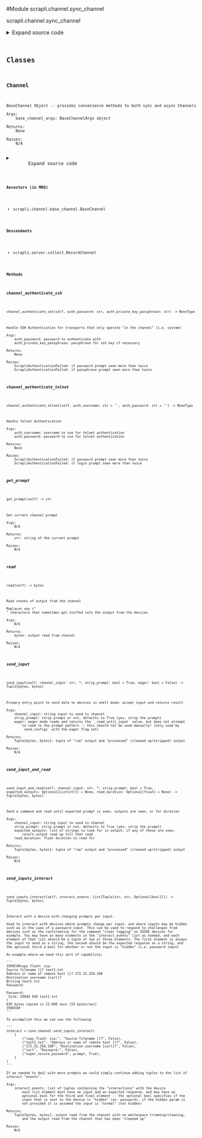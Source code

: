 <link rel="preload stylesheet" as="style" href="https://cdnjs.cloudflare.com/ajax/libs/10up-sanitize.css/11.0.1/sanitize.min.css" integrity="sha256-PK9q560IAAa6WVRRh76LtCaI8pjTJ2z11v0miyNNjrs=" crossorigin>
<link rel="preload stylesheet" as="style" href="https://cdnjs.cloudflare.com/ajax/libs/10up-sanitize.css/11.0.1/typography.min.css" integrity="sha256-7l/o7C8jubJiy74VsKTidCy1yBkRtiUGbVkYBylBqUg=" crossorigin>
<link rel="stylesheet preload" as="style" href="https://cdnjs.cloudflare.com/ajax/libs/highlight.js/10.1.1/styles/github.min.css" crossorigin>
<script defer src="https://cdnjs.cloudflare.com/ajax/libs/highlight.js/10.1.1/highlight.min.js" integrity="sha256-Uv3H6lx7dJmRfRvH8TH6kJD1TSK1aFcwgx+mdg3epi8=" crossorigin></script>
<script>window.addEventListener('DOMContentLoaded', () => hljs.initHighlighting())</script>















#Module scrapli.channel.sync_channel

scrapli.channel.sync_channel

<details class="source">
    <summary>
        <span>Expand source code</span>
    </summary>
    <pre>
        <code class="python">
"""scrapli.channel.sync_channel"""
import re
import time
from contextlib import contextmanager
from datetime import datetime
from threading import Lock
from typing import Iterator, List, Optional, Tuple

from scrapli.channel.base_channel import BaseChannel, BaseChannelArgs
from scrapli.decorators import ChannelTimeout
from scrapli.exceptions import ScrapliAuthenticationFailed, ScrapliTimeout
from scrapli.transport.base import Transport


class Channel(BaseChannel):
    def __init__(
        self,
        transport: Transport,
        base_channel_args: BaseChannelArgs,
    ) -> None:
        super().__init__(
            transport=transport,
            base_channel_args=base_channel_args,
        )
        self.transport: Transport

        self.channel_lock: Optional[Lock] = None
        if self._base_channel_args.channel_lock:
            self.channel_lock = Lock()

    @contextmanager
    def _channel_lock(self) -> Iterator[None]:
        """
        Lock the channel during public channel operations if channel_lock is enabled

        Args:
            N/A

        Yields:
            None

        Raises:
            N/A

        """
        if self.channel_lock:
            with self.channel_lock:
                yield
        else:
            yield

    def read(self) -> bytes:
        """
        Read chunks of output from the channel

        Replaces any r"\r" characters that sometimes get stuffed into the output from the devices

        Args:
            N/A

        Returns:
            bytes: output read from channel

        Raises:
            N/A

        """
        buf = self.transport.read()
        buf = buf.replace(b"\r", b"")
        self.buf += buf

        self.logger.debug(f"read: {repr(buf)}")

        if self.channel_log:
            self.channel_log.write(buf)

        return buf

    def _read_until_input(self, channel_input: bytes) -> bytes:
        """
        Read until all channel_input has been read on the channel

        Args:
            channel_input: bytes that should have been written to the channel

        Returns:
            bytes: output read from channel while checking for the input in the channel stream

        Raises:
            N/A

        """
        buf = b""

        if not channel_input:
            return buf

        # squish all channel input words together and cast to lower to make comparison easier
        processed_channel_input = b"".join(channel_input.lower().split())

        while True:
            buf += self.read()

            if self._base_channel_args.comms_ansi:
                buf = self._strip_ansi(buf=buf)

            # replace any backspace chars (particular problem w/ junos), and remove any added spaces
            # this is just for comparison of the inputs to what was read from channel
            if processed_channel_input in b"".join(buf.lower().replace(b"\x08", b"").split()):
                return buf

    def _read_until_prompt(self, prompt: str = "") -> bytes:
        """
        Read until expected prompt is seen

        Args:
            prompt: prompt to look for if not looking for base prompt (comms_prompt_pattern)

        Returns:
            bytes: output read from channel

        Raises:
            N/A

        """
        search_pattern = self._get_prompt_pattern(
            class_pattern=self._base_channel_args.comms_prompt_pattern, pattern=prompt
        )

        buf = b""

        while True:
            buf += self.read()

            if self._base_channel_args.comms_ansi:
                buf = self._strip_ansi(buf=buf)

            channel_match = re.search(
                pattern=search_pattern,
                string=buf,
            )

            if channel_match:
                return buf

    def _read_until_prompt_or_time(
        self,
        buf: bytes = b"",
        channel_outputs: Optional[List[bytes]] = None,
        read_duration: Optional[float] = None,
    ) -> bytes:
        """
        Read until expected prompt is seen, outputs are seen, or for duration, whichever comes first

        As transport reading may block, transport timeout is temporarily set to the read_duration
        and any `ScrapliTimeout` that is raised while reading is ignored.

        Args:
            buf: bytes from previous reads if needed
            channel_outputs: List of bytes to search for in channel output, if any are seen, return
                read output
            read_duration: duration to read from channel for

        Returns:
            bytes: output read from channel

        Raises:
            N/A

        """
        search_pattern = self._get_prompt_pattern(
            class_pattern=self._base_channel_args.comms_prompt_pattern,
        )

        if channel_outputs is None:
            channel_outputs = []
        if read_duration is None:
            read_duration = 2.5

        _transport_args = self.transport._base_transport_args  # pylint: disable=W0212
        previous_timeout_transport = _transport_args.timeout_transport
        _transport_args.timeout_transport = int(read_duration)

        start = time.time()
        while True:
            try:
                buf += self.read()
            except ScrapliTimeout:
                pass

            if self._base_channel_args.comms_ansi:
                buf = self._strip_ansi(buf=buf)

            if (time.time() - start) > read_duration:
                break
            if any([channel_output in buf for channel_output in channel_outputs]):
                break
            if re.search(pattern=search_pattern, string=buf):
                break

        _transport_args.timeout_transport = previous_timeout_transport

        return buf

    @ChannelTimeout(message="timed out during in channel ssh authentication")
    def channel_authenticate_ssh(
        self, auth_password: str, auth_private_key_passphrase: str
    ) -> None:
        """
        Handle SSH Authentication for transports that only operate "in the channel" (i.e. system)

        Args:
            auth_password: password to authenticate with
            auth_private_key_passphrase: passphrase for ssh key if necessary

        Returns:
            None

        Raises:
            ScrapliAuthenticationFailed: if password prompt seen more than twice
            ScrapliAuthenticationFailed: if passphrase prompt seen more than twice

        """
        self.logger.debug("attempting in channel ssh authentication")

        password_count = 0
        passphrase_count = 0
        authenticate_buf = b""

        search_pattern = self._get_prompt_pattern(
            class_pattern=self._base_channel_args.comms_prompt_pattern
        )

        with self._channel_lock():
            while True:
                buf = self.read()

                if self._base_channel_args.comms_ansi:
                    buf = self._strip_ansi(buf=buf)

                authenticate_buf += buf.lower()

                self._ssh_message_handler(output=authenticate_buf)

                if b"password" in authenticate_buf:
                    # clear the authentication buffer so we don't re-read the password prompt
                    authenticate_buf = b""
                    password_count += 1
                    if password_count > 2:
                        msg = "password prompt seen more than once, assuming auth failed"
                        self.logger.critical(msg)
                        raise ScrapliAuthenticationFailed(msg)
                    self.write(channel_input=auth_password, redacted=True)
                    self.send_return()

                if b"enter passphrase for key" in authenticate_buf:
                    # clear the authentication buffer so we don't re-read the passphrase prompt
                    authenticate_buf = b""
                    passphrase_count += 1
                    if passphrase_count > 2:
                        msg = "passphrase prompt seen more than once, assuming auth failed"
                        self.logger.critical(msg)
                        raise ScrapliAuthenticationFailed(msg)
                    self.write(channel_input=auth_private_key_passphrase, redacted=True)
                    self.send_return()

                channel_match = re.search(
                    pattern=search_pattern,
                    string=authenticate_buf,
                )

                if channel_match:
                    return

    @ChannelTimeout(message="timed out during in channel telnet authentication")
    def channel_authenticate_telnet(self, auth_username: str = "", auth_password: str = "") -> None:
        """
        Handle Telnet Authentication

        Args:
            auth_username: username to use for telnet authentication
            auth_password: password to use for telnet authentication

        Returns:
            None

        Raises:
            ScrapliAuthenticationFailed: if password prompt seen more than twice
            ScrapliAuthenticationFailed: if login prompt seen more than twice

        """
        self.logger.debug("attempting in channel telnet authentication")

        username_count = 0
        password_count = 0
        authenticate_buf = b""

        # ignoring type here out of laziness mostly, telnet is kind of special and this should be
        # the only real one off type thing hopefully
        bytes_username_prompt = self.transport.username_prompt.encode()  # type: ignore
        bytes_password_prompt = self.transport.password_prompt.encode()  # type: ignore

        search_pattern = self._get_prompt_pattern(
            class_pattern=self._base_channel_args.comms_prompt_pattern
        )

        # capture the start time of the authentication event; we also set a "return_interval" which
        # is 1/10 the timout_ops value, we will send a return character at roughly this interval if
        # there is no output on the channel. we do this because sometimes telnet needs a kick to get
        # it to prompt for auth -- particularity when connecting to terminal server/console port
        auth_start_time = datetime.now().timestamp()
        return_interval = self._base_channel_args.timeout_ops / 10
        return_attempts = 1

        with self._channel_lock():
            while True:
                buf = self.read()

                if self._base_channel_args.comms_ansi:
                    buf = self._strip_ansi(buf=buf)

                if not buf:
                    current_iteration_time = datetime.now().timestamp()
                    if (current_iteration_time - auth_start_time) > (
                        return_interval * return_attempts
                    ):
                        self.send_return()
                        return_attempts += 1

                authenticate_buf += buf.lower()

                if bytes_username_prompt in authenticate_buf:
                    # clear the authentication buffer so we don't re-read the username prompt
                    authenticate_buf = b""
                    username_count += 1
                    if username_count > 2:
                        msg = "username/login prompt seen more than once, assuming auth failed"
                        self.logger.critical(msg)
                        raise ScrapliAuthenticationFailed(msg)
                    self.write(channel_input=auth_username)
                    self.send_return()

                if bytes_password_prompt in authenticate_buf:
                    # clear the authentication buffer so we don't re-read the password prompt
                    authenticate_buf = b""
                    password_count += 1
                    if password_count > 2:
                        msg = "password prompt seen more than once, assuming auth failed"
                        self.logger.critical(msg)
                        raise ScrapliAuthenticationFailed(msg)
                    self.write(channel_input=auth_password, redacted=True)
                    self.send_return()

                channel_match = re.search(
                    pattern=search_pattern,
                    string=authenticate_buf,
                )

                if channel_match:
                    return

    @ChannelTimeout(message="timed out getting prompt")
    def get_prompt(self) -> str:
        """
        Get current channel prompt

        Args:
            N/A

        Returns:
            str: string of the current prompt

        Raises:
            N/A

        """
        buf = b""

        search_pattern = self._get_prompt_pattern(
            class_pattern=self._base_channel_args.comms_prompt_pattern
        )

        with self._channel_lock():
            self.send_return()

            while True:
                buf += self.read()

                if self._base_channel_args.comms_ansi:
                    buf = self._strip_ansi(buf=buf)

                channel_match = re.search(
                    pattern=search_pattern,
                    string=buf,
                )

                if channel_match:
                    current_prompt = channel_match.group(0)
                    return current_prompt.decode().strip()

    @ChannelTimeout(message="timed out sending input to device")
    def send_input(
        self,
        channel_input: str,
        *,
        strip_prompt: bool = True,
        eager: bool = False,
    ) -> Tuple[bytes, bytes]:
        """
        Primary entry point to send data to devices in shell mode; accept input and returns result

        Args:
            channel_input: string input to send to channel
            strip_prompt: strip prompt or not, defaults to True (yes, strip the prompt)
            eager: eager mode reads and returns the `_read_until_input` value, but does not attempt
                to read to the prompt pattern -- this should not be used manually! (only used by
                `send_configs` with the eager flag set)

        Returns:
            Tuple[bytes, bytes]: tuple of "raw" output and "processed" (cleaned up/stripped) output

        Raises:
            N/A

        """
        self._pre_send_input(channel_input=channel_input)

        buf = b""
        bytes_channel_input = channel_input.encode()

        with self._channel_lock():
            self.write(channel_input=channel_input)
            _buf_until_input = self._read_until_input(channel_input=bytes_channel_input)
            self.send_return()

            if not eager:
                buf += self._read_until_prompt()

        processed_buf = self._process_output(
            buf=buf,
            strip_prompt=strip_prompt,
        )
        return buf, processed_buf

    @ChannelTimeout(message="timed out sending input to device")
    def send_input_and_read(
        self,
        channel_input: str,
        *,
        strip_prompt: bool = True,
        expected_outputs: Optional[List[str]] = None,
        read_duration: Optional[float] = None,
    ) -> Tuple[bytes, bytes]:
        """
        Send a command and read until expected prompt is seen, outputs are seen, or for duration

        Args:
            channel_input: string input to send to channel
            strip_prompt: strip prompt or not, defaults to True (yes, strip the prompt)
            expected_outputs: list of strings to look for in output; if any of these are seen,
                return output read up till that read
            read_duration: float duration to read for

        Returns:
            Tuple[bytes, bytes]: tuple of "raw" output and "processed" (cleaned up/stripped) output

        Raises:
            N/A

        """
        buf = self._pre_send_input(channel_input=channel_input)

        bytes_channel_input = channel_input.encode()
        bytes_channel_outputs = [
            channel_output.encode() for channel_output in expected_outputs or []
        ]

        with self._channel_lock():
            self.write(channel_input=channel_input)
            _buf_until_input = self._read_until_input(channel_input=bytes_channel_input)
            self.send_return()

            buf += self._read_until_prompt_or_time(
                channel_outputs=bytes_channel_outputs, read_duration=read_duration
            )

        processed_buf = self._process_output(
            buf=buf,
            strip_prompt=strip_prompt,
        )

        return buf, processed_buf

    @ChannelTimeout(message="timed out sending interactive input to device")
    def send_inputs_interact(
        self, interact_events: List[Tuple[str, str, Optional[bool]]]
    ) -> Tuple[bytes, bytes]:
        """
        Interact with a device with changing prompts per input.

        Used to interact with devices where prompts change per input, and where inputs may be hidden
        such as in the case of a password input. This can be used to respond to challenges from
        devices such as the confirmation for the command "clear logging" on IOSXE devices for
        example. You may have as many elements in the "interact_events" list as needed, and each
        element of that list should be a tuple of two or three elements. The first element is always
        the input to send as a string, the second should be the expected response as a string, and
        the optional third a bool for whether or not the input is "hidden" (i.e. password input)

        An example where we need this sort of capability:

        '''
        3560CX#copy flash: scp:
        Source filename []? test1.txt
        Address or name of remote host []? 172.31.254.100
        Destination username [carl]?
        Writing test1.txt
        Password:

        Password:
         Sink: C0644 639 test1.txt
        !
        639 bytes copied in 12.066 secs (53 bytes/sec)
        3560CX#
        '''

        To accomplish this we can use the following:

        '''
        interact = conn.channel.send_inputs_interact(
            [
                ("copy flash: scp:", "Source filename []?", False),
                ("test1.txt", "Address or name of remote host []?", False),
                ("172.31.254.100", "Destination username [carl]?", False),
                ("carl", "Password:", False),
                ("super_secure_password", prompt, True),
            ]
        )
        '''

        If we needed to deal with more prompts we could simply continue adding tuples to the list of
        interact "events".

        Args:
            interact_events: list of tuples containing the "interactions" with the device
                each list element must have an input and an expected response, and may have an
                optional bool for the third and final element -- the optional bool specifies if the
                input that is sent to the device is "hidden" (ex: password), if the hidden param is
                not provided it is assumed the input is "normal" (not hidden)

        Returns:
            Tuple[bytes, bytes]: output read from the channel with no whitespace trimming/cleaning,
                and the output read from the channel that has been "cleaned up"

        Raises:
            N/A

        """
        self._pre_send_inputs_interact(interact_events=interact_events)

        buf = b""
        processed_buf = b""

        with self._channel_lock():
            for interact_event in interact_events:
                channel_input = interact_event[0]
                bytes_channel_input = channel_input.encode()
                channel_response = interact_event[1]
                try:
                    hidden_input = interact_event[2]
                except IndexError:
                    hidden_input = False

                self.write(channel_input=channel_input)
                if not channel_response or hidden_input is True:
                    self.send_return()
                else:
                    buf += self._read_until_input(channel_input=bytes_channel_input)
                    self.send_return()
                buf += self._read_until_prompt(prompt=channel_response)

        processed_buf += self._process_output(
            buf=buf,
            strip_prompt=False,
        )

        return buf, processed_buf
        </code>
    </pre>
</details>



## Classes

### Channel


```text
BaseChannel Object -- provides convenience methods to both sync and async Channels

Args:
    base_channel_args: BaseChannelArgs object

Returns:
    None

Raises:
    N/A
```

<details class="source">
    <summary>
        <span>Expand source code</span>
    </summary>
    <pre>
        <code class="python">
class Channel(BaseChannel):
    def __init__(
        self,
        transport: Transport,
        base_channel_args: BaseChannelArgs,
    ) -> None:
        super().__init__(
            transport=transport,
            base_channel_args=base_channel_args,
        )
        self.transport: Transport

        self.channel_lock: Optional[Lock] = None
        if self._base_channel_args.channel_lock:
            self.channel_lock = Lock()

    @contextmanager
    def _channel_lock(self) -> Iterator[None]:
        """
        Lock the channel during public channel operations if channel_lock is enabled

        Args:
            N/A

        Yields:
            None

        Raises:
            N/A

        """
        if self.channel_lock:
            with self.channel_lock:
                yield
        else:
            yield

    def read(self) -> bytes:
        """
        Read chunks of output from the channel

        Replaces any r"\r" characters that sometimes get stuffed into the output from the devices

        Args:
            N/A

        Returns:
            bytes: output read from channel

        Raises:
            N/A

        """
        buf = self.transport.read()
        buf = buf.replace(b"\r", b"")
        self.buf += buf

        self.logger.debug(f"read: {repr(buf)}")

        if self.channel_log:
            self.channel_log.write(buf)

        return buf

    def _read_until_input(self, channel_input: bytes) -> bytes:
        """
        Read until all channel_input has been read on the channel

        Args:
            channel_input: bytes that should have been written to the channel

        Returns:
            bytes: output read from channel while checking for the input in the channel stream

        Raises:
            N/A

        """
        buf = b""

        if not channel_input:
            return buf

        # squish all channel input words together and cast to lower to make comparison easier
        processed_channel_input = b"".join(channel_input.lower().split())

        while True:
            buf += self.read()

            if self._base_channel_args.comms_ansi:
                buf = self._strip_ansi(buf=buf)

            # replace any backspace chars (particular problem w/ junos), and remove any added spaces
            # this is just for comparison of the inputs to what was read from channel
            if processed_channel_input in b"".join(buf.lower().replace(b"\x08", b"").split()):
                return buf

    def _read_until_prompt(self, prompt: str = "") -> bytes:
        """
        Read until expected prompt is seen

        Args:
            prompt: prompt to look for if not looking for base prompt (comms_prompt_pattern)

        Returns:
            bytes: output read from channel

        Raises:
            N/A

        """
        search_pattern = self._get_prompt_pattern(
            class_pattern=self._base_channel_args.comms_prompt_pattern, pattern=prompt
        )

        buf = b""

        while True:
            buf += self.read()

            if self._base_channel_args.comms_ansi:
                buf = self._strip_ansi(buf=buf)

            channel_match = re.search(
                pattern=search_pattern,
                string=buf,
            )

            if channel_match:
                return buf

    def _read_until_prompt_or_time(
        self,
        buf: bytes = b"",
        channel_outputs: Optional[List[bytes]] = None,
        read_duration: Optional[float] = None,
    ) -> bytes:
        """
        Read until expected prompt is seen, outputs are seen, or for duration, whichever comes first

        As transport reading may block, transport timeout is temporarily set to the read_duration
        and any `ScrapliTimeout` that is raised while reading is ignored.

        Args:
            buf: bytes from previous reads if needed
            channel_outputs: List of bytes to search for in channel output, if any are seen, return
                read output
            read_duration: duration to read from channel for

        Returns:
            bytes: output read from channel

        Raises:
            N/A

        """
        search_pattern = self._get_prompt_pattern(
            class_pattern=self._base_channel_args.comms_prompt_pattern,
        )

        if channel_outputs is None:
            channel_outputs = []
        if read_duration is None:
            read_duration = 2.5

        _transport_args = self.transport._base_transport_args  # pylint: disable=W0212
        previous_timeout_transport = _transport_args.timeout_transport
        _transport_args.timeout_transport = int(read_duration)

        start = time.time()
        while True:
            try:
                buf += self.read()
            except ScrapliTimeout:
                pass

            if self._base_channel_args.comms_ansi:
                buf = self._strip_ansi(buf=buf)

            if (time.time() - start) > read_duration:
                break
            if any([channel_output in buf for channel_output in channel_outputs]):
                break
            if re.search(pattern=search_pattern, string=buf):
                break

        _transport_args.timeout_transport = previous_timeout_transport

        return buf

    @ChannelTimeout(message="timed out during in channel ssh authentication")
    def channel_authenticate_ssh(
        self, auth_password: str, auth_private_key_passphrase: str
    ) -> None:
        """
        Handle SSH Authentication for transports that only operate "in the channel" (i.e. system)

        Args:
            auth_password: password to authenticate with
            auth_private_key_passphrase: passphrase for ssh key if necessary

        Returns:
            None

        Raises:
            ScrapliAuthenticationFailed: if password prompt seen more than twice
            ScrapliAuthenticationFailed: if passphrase prompt seen more than twice

        """
        self.logger.debug("attempting in channel ssh authentication")

        password_count = 0
        passphrase_count = 0
        authenticate_buf = b""

        search_pattern = self._get_prompt_pattern(
            class_pattern=self._base_channel_args.comms_prompt_pattern
        )

        with self._channel_lock():
            while True:
                buf = self.read()

                if self._base_channel_args.comms_ansi:
                    buf = self._strip_ansi(buf=buf)

                authenticate_buf += buf.lower()

                self._ssh_message_handler(output=authenticate_buf)

                if b"password" in authenticate_buf:
                    # clear the authentication buffer so we don't re-read the password prompt
                    authenticate_buf = b""
                    password_count += 1
                    if password_count > 2:
                        msg = "password prompt seen more than once, assuming auth failed"
                        self.logger.critical(msg)
                        raise ScrapliAuthenticationFailed(msg)
                    self.write(channel_input=auth_password, redacted=True)
                    self.send_return()

                if b"enter passphrase for key" in authenticate_buf:
                    # clear the authentication buffer so we don't re-read the passphrase prompt
                    authenticate_buf = b""
                    passphrase_count += 1
                    if passphrase_count > 2:
                        msg = "passphrase prompt seen more than once, assuming auth failed"
                        self.logger.critical(msg)
                        raise ScrapliAuthenticationFailed(msg)
                    self.write(channel_input=auth_private_key_passphrase, redacted=True)
                    self.send_return()

                channel_match = re.search(
                    pattern=search_pattern,
                    string=authenticate_buf,
                )

                if channel_match:
                    return

    @ChannelTimeout(message="timed out during in channel telnet authentication")
    def channel_authenticate_telnet(self, auth_username: str = "", auth_password: str = "") -> None:
        """
        Handle Telnet Authentication

        Args:
            auth_username: username to use for telnet authentication
            auth_password: password to use for telnet authentication

        Returns:
            None

        Raises:
            ScrapliAuthenticationFailed: if password prompt seen more than twice
            ScrapliAuthenticationFailed: if login prompt seen more than twice

        """
        self.logger.debug("attempting in channel telnet authentication")

        username_count = 0
        password_count = 0
        authenticate_buf = b""

        # ignoring type here out of laziness mostly, telnet is kind of special and this should be
        # the only real one off type thing hopefully
        bytes_username_prompt = self.transport.username_prompt.encode()  # type: ignore
        bytes_password_prompt = self.transport.password_prompt.encode()  # type: ignore

        search_pattern = self._get_prompt_pattern(
            class_pattern=self._base_channel_args.comms_prompt_pattern
        )

        # capture the start time of the authentication event; we also set a "return_interval" which
        # is 1/10 the timout_ops value, we will send a return character at roughly this interval if
        # there is no output on the channel. we do this because sometimes telnet needs a kick to get
        # it to prompt for auth -- particularity when connecting to terminal server/console port
        auth_start_time = datetime.now().timestamp()
        return_interval = self._base_channel_args.timeout_ops / 10
        return_attempts = 1

        with self._channel_lock():
            while True:
                buf = self.read()

                if self._base_channel_args.comms_ansi:
                    buf = self._strip_ansi(buf=buf)

                if not buf:
                    current_iteration_time = datetime.now().timestamp()
                    if (current_iteration_time - auth_start_time) > (
                        return_interval * return_attempts
                    ):
                        self.send_return()
                        return_attempts += 1

                authenticate_buf += buf.lower()

                if bytes_username_prompt in authenticate_buf:
                    # clear the authentication buffer so we don't re-read the username prompt
                    authenticate_buf = b""
                    username_count += 1
                    if username_count > 2:
                        msg = "username/login prompt seen more than once, assuming auth failed"
                        self.logger.critical(msg)
                        raise ScrapliAuthenticationFailed(msg)
                    self.write(channel_input=auth_username)
                    self.send_return()

                if bytes_password_prompt in authenticate_buf:
                    # clear the authentication buffer so we don't re-read the password prompt
                    authenticate_buf = b""
                    password_count += 1
                    if password_count > 2:
                        msg = "password prompt seen more than once, assuming auth failed"
                        self.logger.critical(msg)
                        raise ScrapliAuthenticationFailed(msg)
                    self.write(channel_input=auth_password, redacted=True)
                    self.send_return()

                channel_match = re.search(
                    pattern=search_pattern,
                    string=authenticate_buf,
                )

                if channel_match:
                    return

    @ChannelTimeout(message="timed out getting prompt")
    def get_prompt(self) -> str:
        """
        Get current channel prompt

        Args:
            N/A

        Returns:
            str: string of the current prompt

        Raises:
            N/A

        """
        buf = b""

        search_pattern = self._get_prompt_pattern(
            class_pattern=self._base_channel_args.comms_prompt_pattern
        )

        with self._channel_lock():
            self.send_return()

            while True:
                buf += self.read()

                if self._base_channel_args.comms_ansi:
                    buf = self._strip_ansi(buf=buf)

                channel_match = re.search(
                    pattern=search_pattern,
                    string=buf,
                )

                if channel_match:
                    current_prompt = channel_match.group(0)
                    return current_prompt.decode().strip()

    @ChannelTimeout(message="timed out sending input to device")
    def send_input(
        self,
        channel_input: str,
        *,
        strip_prompt: bool = True,
        eager: bool = False,
    ) -> Tuple[bytes, bytes]:
        """
        Primary entry point to send data to devices in shell mode; accept input and returns result

        Args:
            channel_input: string input to send to channel
            strip_prompt: strip prompt or not, defaults to True (yes, strip the prompt)
            eager: eager mode reads and returns the `_read_until_input` value, but does not attempt
                to read to the prompt pattern -- this should not be used manually! (only used by
                `send_configs` with the eager flag set)

        Returns:
            Tuple[bytes, bytes]: tuple of "raw" output and "processed" (cleaned up/stripped) output

        Raises:
            N/A

        """
        self._pre_send_input(channel_input=channel_input)

        buf = b""
        bytes_channel_input = channel_input.encode()

        with self._channel_lock():
            self.write(channel_input=channel_input)
            _buf_until_input = self._read_until_input(channel_input=bytes_channel_input)
            self.send_return()

            if not eager:
                buf += self._read_until_prompt()

        processed_buf = self._process_output(
            buf=buf,
            strip_prompt=strip_prompt,
        )
        return buf, processed_buf

    @ChannelTimeout(message="timed out sending input to device")
    def send_input_and_read(
        self,
        channel_input: str,
        *,
        strip_prompt: bool = True,
        expected_outputs: Optional[List[str]] = None,
        read_duration: Optional[float] = None,
    ) -> Tuple[bytes, bytes]:
        """
        Send a command and read until expected prompt is seen, outputs are seen, or for duration

        Args:
            channel_input: string input to send to channel
            strip_prompt: strip prompt or not, defaults to True (yes, strip the prompt)
            expected_outputs: list of strings to look for in output; if any of these are seen,
                return output read up till that read
            read_duration: float duration to read for

        Returns:
            Tuple[bytes, bytes]: tuple of "raw" output and "processed" (cleaned up/stripped) output

        Raises:
            N/A

        """
        buf = self._pre_send_input(channel_input=channel_input)

        bytes_channel_input = channel_input.encode()
        bytes_channel_outputs = [
            channel_output.encode() for channel_output in expected_outputs or []
        ]

        with self._channel_lock():
            self.write(channel_input=channel_input)
            _buf_until_input = self._read_until_input(channel_input=bytes_channel_input)
            self.send_return()

            buf += self._read_until_prompt_or_time(
                channel_outputs=bytes_channel_outputs, read_duration=read_duration
            )

        processed_buf = self._process_output(
            buf=buf,
            strip_prompt=strip_prompt,
        )

        return buf, processed_buf

    @ChannelTimeout(message="timed out sending interactive input to device")
    def send_inputs_interact(
        self, interact_events: List[Tuple[str, str, Optional[bool]]]
    ) -> Tuple[bytes, bytes]:
        """
        Interact with a device with changing prompts per input.

        Used to interact with devices where prompts change per input, and where inputs may be hidden
        such as in the case of a password input. This can be used to respond to challenges from
        devices such as the confirmation for the command "clear logging" on IOSXE devices for
        example. You may have as many elements in the "interact_events" list as needed, and each
        element of that list should be a tuple of two or three elements. The first element is always
        the input to send as a string, the second should be the expected response as a string, and
        the optional third a bool for whether or not the input is "hidden" (i.e. password input)

        An example where we need this sort of capability:

        '''
        3560CX#copy flash: scp:
        Source filename []? test1.txt
        Address or name of remote host []? 172.31.254.100
        Destination username [carl]?
        Writing test1.txt
        Password:

        Password:
         Sink: C0644 639 test1.txt
        !
        639 bytes copied in 12.066 secs (53 bytes/sec)
        3560CX#
        '''

        To accomplish this we can use the following:

        '''
        interact = conn.channel.send_inputs_interact(
            [
                ("copy flash: scp:", "Source filename []?", False),
                ("test1.txt", "Address or name of remote host []?", False),
                ("172.31.254.100", "Destination username [carl]?", False),
                ("carl", "Password:", False),
                ("super_secure_password", prompt, True),
            ]
        )
        '''

        If we needed to deal with more prompts we could simply continue adding tuples to the list of
        interact "events".

        Args:
            interact_events: list of tuples containing the "interactions" with the device
                each list element must have an input and an expected response, and may have an
                optional bool for the third and final element -- the optional bool specifies if the
                input that is sent to the device is "hidden" (ex: password), if the hidden param is
                not provided it is assumed the input is "normal" (not hidden)

        Returns:
            Tuple[bytes, bytes]: output read from the channel with no whitespace trimming/cleaning,
                and the output read from the channel that has been "cleaned up"

        Raises:
            N/A

        """
        self._pre_send_inputs_interact(interact_events=interact_events)

        buf = b""
        processed_buf = b""

        with self._channel_lock():
            for interact_event in interact_events:
                channel_input = interact_event[0]
                bytes_channel_input = channel_input.encode()
                channel_response = interact_event[1]
                try:
                    hidden_input = interact_event[2]
                except IndexError:
                    hidden_input = False

                self.write(channel_input=channel_input)
                if not channel_response or hidden_input is True:
                    self.send_return()
                else:
                    buf += self._read_until_input(channel_input=bytes_channel_input)
                    self.send_return()
                buf += self._read_until_prompt(prompt=channel_response)

        processed_buf += self._process_output(
            buf=buf,
            strip_prompt=False,
        )

        return buf, processed_buf
        </code>
    </pre>
</details>


#### Ancestors (in MRO)
- scrapli.channel.base_channel.BaseChannel
#### Descendants
- scrapli.server.collect.RecordChannel
#### Methods

    

##### channel_authenticate_ssh
`channel_authenticate_ssh(self, auth_password: str, auth_private_key_passphrase: str) ‑> NoneType`

```text
Handle SSH Authentication for transports that only operate "in the channel" (i.e. system)

Args:
    auth_password: password to authenticate with
    auth_private_key_passphrase: passphrase for ssh key if necessary

Returns:
    None

Raises:
    ScrapliAuthenticationFailed: if password prompt seen more than twice
    ScrapliAuthenticationFailed: if passphrase prompt seen more than twice
```



    

##### channel_authenticate_telnet
`channel_authenticate_telnet(self, auth_username: str = '', auth_password: str = '') ‑> NoneType`

```text
Handle Telnet Authentication

Args:
    auth_username: username to use for telnet authentication
    auth_password: password to use for telnet authentication

Returns:
    None

Raises:
    ScrapliAuthenticationFailed: if password prompt seen more than twice
    ScrapliAuthenticationFailed: if login prompt seen more than twice
```



    

##### get_prompt
`get_prompt(self) ‑> str`

```text
Get current channel prompt

Args:
    N/A

Returns:
    str: string of the current prompt

Raises:
    N/A
```



    

##### read
`read(self) ‑> bytes`

```text
Read chunks of output from the channel

Replaces any r"" characters that sometimes get stuffed into the output from the devices

Args:
    N/A

Returns:
    bytes: output read from channel

Raises:
    N/A
```



    

##### send_input
`send_input(self, channel_input: str, *, strip_prompt: bool = True, eager: bool = False) ‑> Tuple[bytes, bytes]`

```text
Primary entry point to send data to devices in shell mode; accept input and returns result

Args:
    channel_input: string input to send to channel
    strip_prompt: strip prompt or not, defaults to True (yes, strip the prompt)
    eager: eager mode reads and returns the `_read_until_input` value, but does not attempt
        to read to the prompt pattern -- this should not be used manually! (only used by
        `send_configs` with the eager flag set)

Returns:
    Tuple[bytes, bytes]: tuple of "raw" output and "processed" (cleaned up/stripped) output

Raises:
    N/A
```



    

##### send_input_and_read
`send_input_and_read(self, channel_input: str, *, strip_prompt: bool = True, expected_outputs: Optional[List[str]] = None, read_duration: Optional[float] = None) ‑> Tuple[bytes, bytes]`

```text
Send a command and read until expected prompt is seen, outputs are seen, or for duration

Args:
    channel_input: string input to send to channel
    strip_prompt: strip prompt or not, defaults to True (yes, strip the prompt)
    expected_outputs: list of strings to look for in output; if any of these are seen,
        return output read up till that read
    read_duration: float duration to read for

Returns:
    Tuple[bytes, bytes]: tuple of "raw" output and "processed" (cleaned up/stripped) output

Raises:
    N/A
```



    

##### send_inputs_interact
`send_inputs_interact(self, interact_events: List[Tuple[str, str, Optional[bool]]]) ‑> Tuple[bytes, bytes]`

```text
Interact with a device with changing prompts per input.

Used to interact with devices where prompts change per input, and where inputs may be hidden
such as in the case of a password input. This can be used to respond to challenges from
devices such as the confirmation for the command "clear logging" on IOSXE devices for
example. You may have as many elements in the "interact_events" list as needed, and each
element of that list should be a tuple of two or three elements. The first element is always
the input to send as a string, the second should be the expected response as a string, and
the optional third a bool for whether or not the input is "hidden" (i.e. password input)

An example where we need this sort of capability:

'''
3560CX#copy flash: scp:
Source filename []? test1.txt
Address or name of remote host []? 172.31.254.100
Destination username [carl]?
Writing test1.txt
Password:

Password:
 Sink: C0644 639 test1.txt
!
639 bytes copied in 12.066 secs (53 bytes/sec)
3560CX#
'''

To accomplish this we can use the following:

'''
interact = conn.channel.send_inputs_interact(
    [
        ("copy flash: scp:", "Source filename []?", False),
        ("test1.txt", "Address or name of remote host []?", False),
        ("172.31.254.100", "Destination username [carl]?", False),
        ("carl", "Password:", False),
        ("super_secure_password", prompt, True),
    ]
)
'''

If we needed to deal with more prompts we could simply continue adding tuples to the list of
interact "events".

Args:
    interact_events: list of tuples containing the "interactions" with the device
        each list element must have an input and an expected response, and may have an
        optional bool for the third and final element -- the optional bool specifies if the
        input that is sent to the device is "hidden" (ex: password), if the hidden param is
        not provided it is assumed the input is "normal" (not hidden)

Returns:
    Tuple[bytes, bytes]: output read from the channel with no whitespace trimming/cleaning,
        and the output read from the channel that has been "cleaned up"

Raises:
    N/A
```